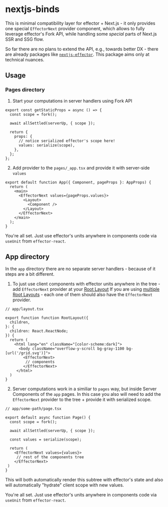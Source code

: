 # nextjs-binds

This is minimal compatibility layer for effector + Next.js - it only provides one special `EffectorNext` provider component, which allows to fully leverage effector's Fork API, while handling some *special* parts of Next.js SSR and SSG flow.

So far there are no plans to extend the API, e.g., towards better DX - there are already packages like [`nextjs-effector`](https://github.com/risenforces/nextjs-effector).
This package aims only at technical nuances.

## Usage

### Pages directory

1. Start your computations in server handlers using Fork API

```tsx
export const getStaticProps = async () => {
  const scope = fork();

  await allSettled(serverUp, { scope });

  return {
    props: {
      // notice serialized effector's scope here!
      values: serialize(scope),
    },
  };
};
```

2. Add provider to the `pages/_app.tsx` and provide it with server-side `values`

```tsx
export default function App({ Component, pageProps }: AppProps) {
  return (
    <main>
      <EffectorNext values={pageProps.values}>
        <Layout>
          <Component />
        </Layout>
      </EffectorNext>
    </main>
  );
}
```

You're all set. Just use effector's units anywhere in components code via `useUnit` from `effector-react`.


## App directory

In the `app` directory there are no separate server handlers - because of it steps are a bit different.

1. To just use client components with effector units anywhere in the tree - add `EffectorNext` provider at your [Root Layout](https://beta.nextjs.org/docs/routing/pages-and-layouts#root-layout-required)
If you are using [multiple Root Layouts](https://beta.nextjs.org/docs/routing/defining-routes#example-creating-multiple-root-layouts) - each one of them should also have the `EffectorNext` provider.

```tsx
// app/layout.tsx

export function function RootLayout({
  children,
}: {
  children: React.ReactNode;
}) {
  return (
    <html lang="en" className="[color-scheme:dark]">
      <body className="overflow-y-scroll bg-gray-1100 bg-[url('/grid.svg')]">
        <EffectorNext>
         // components
        </EffectorNext>
     </html>
  )
}
```

2. Server computations work in a similiar to `pages` way, but inside Server Components of the `app` pages.
In this case you also will need to add the `EffectorNext` provider to the tree + provide it with serialized scope.

```tsx
// app/some-path/page.tsx

export default async function Page() {
  const scope = fork();

  await allSettled(serverUp, { scope });

  const values = serialize(scope);

  return (
    <EffectorNext values={values}>
     // rest of the components tree
    </EffectorNext>
 )
}
```
This will both automatically render this subtree with effector's state and also will automatically "hydrate" client scope with new values.

You're all set. Just use effector's units anywhere in components code via `useUnit` from `effector-react`.


